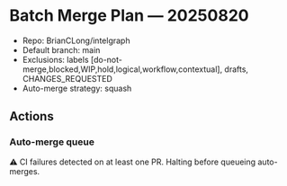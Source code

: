 # Batch Merge Plan — 20250820

- Repo: BrianCLong/intelgraph
- Default branch: main
- Exclusions: labels [do-not-merge,blocked,WIP,hold,logical,workflow,contextual], drafts, CHANGES_REQUESTED
- Auto-merge strategy: squash

## Actions

### Auto-merge queue

⚠️ CI failures detected on at least one PR. Halting before queueing auto-merges.
